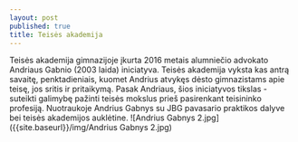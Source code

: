 ```yaml
---
layout: post
published: true
title: Teisės akademija
---
```

Teisės akademija gimnazijoje įkurta 2016 metais alumniečio advokato Andriaus Gabnio (2003 laida) iniciatyva. Teisės akademija vyksta kas antrą savaitę, penktadieniais, kuomet Andrius atvykęs dėsto gimnazistams apie teisę, jos sritis ir pritaikymą. Pasak Andriaus, šios iniciatyvos tikslas - suteikti galimybę pažinti teisės mokslus prieš pasirenkant teisininko profesiją. Nuotraukoje Andrius Gabnys su JBG pavasario praktikos dalyve bei teisės akademijos auklėtine.
![Andrius Gabnys 2.jpg]({{site.baseurl}}/img/Andrius Gabnys 2.jpg)
